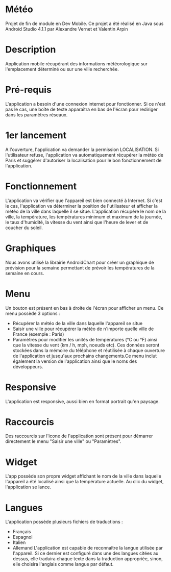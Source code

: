 # Météo
Projet de fin de module en Dev Mobile.
Ce projet a été réalisé en Java sous Android Studio 4.1.1 par Alexandre Vernet et Valentin Arpin

# Description
Application mobile récupérant des informations météorologique sur l'emplacement déterminé ou sur une ville recherchée. 

# Pré-requis
L'application a besoin d'une connexion internet pour fonctionner. Si ce n'est pas le cas, une boîte de texte apparaîtra en bas de l'écran pour rediriger dans les paramètres réseaux.

# 1er lancement
A l'ouverture, l'application va demander la permission LOCALISATION.
Si l'utilisateur refuse, l'application va automatiquement récupérer la météo de Paris et suggérer d'autoriser la localisation pour le bon fonctionnement de l'application. 

# Fonctionnement 
L'application va vérifier que l'appareil est bien connecté à Internet. Si c'est le cas, l'application va déterminer la position de l'utilisateur et afficher la météo de la ville dans laquelle il se situe. L'application récupère le nom de la ville, la température, les températures minimum et maximum de la journée, le taux d'humidité, la vitesse du vent ainsi que l'heure de lever et de coucher du soleil. 

# Graphiques
Nous avons utilisé la librairie AndroidChart pour créer un graphique de prévision pour la semaine permettant de prévoir les températures de la semaine en cours.

# Menu
Un bouton est présent en bas à droite de l'écran pour afficher un menu. Ce menu possède 3 options : 
- Récupérer la météo de la ville dans laquelle l'appareil se situe
- Saisir une ville pour récupérer la météo de n'importe quelle ville de France (exemple : Paris)
- Paramètres pour modifier les unités de températures (°C ou °F) ainsi que la vitesse du vent (km / h, mph, noeuds etc). Ces données seront stockées  dans la mémoire du téléphone et réutilisée à chaque ouverture de l'application et jusqu'aux prochains changements.Ce menu inclut également la version de l'application ainsi que le noms des développeurs.

# Responsive
L'application est responsive, aussi bien en format portrait qu'en paysage.

# Raccourcis
Des raccourcis sur l'icone de l'application sont présent pour démarrer directement le menu "Saisir une ville" ou "Paramètres".

# Widget
L'app possède son propre widget affichant le nom de la ville dans laquelle l'appareil a été localisé ainsi que la température actuelle.
Au clic du widget, l'application se lance.

# Langues
L'application possède plusieurs fichiers de traductions : 
- Français
- Espagnol
- Italien
- Allemand
L'application est capable de reconnaître la langue utilisée par l'appareil. Si ce dernier est configuré dans une des langues citées au dessus, elle traduira chaque texte dans la traduction appropriée, sinon, elle choisira l'anglais comme langue par défaut.
